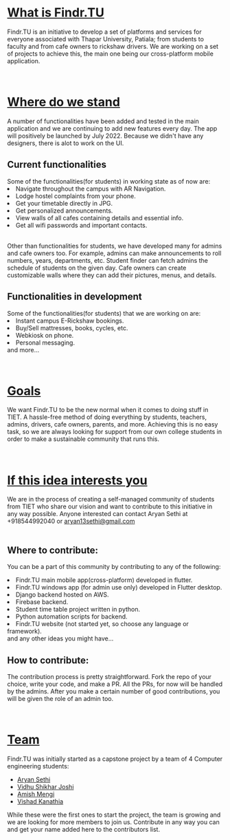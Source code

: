 <u><h1> What is Findr.TU</h1></u>
Findr.TU is an initiative to develop a set of platforms and services for everyone associated with Thapar University, Patiala; from students to faculty and from cafe owners to rickshaw drivers. We are working on a set of projects to achieve this, the main one being our cross-platform mobile application.

</br><u><h1>Where do we stand</h1></u>
<p>A number of functionalities have been added and tested in the main application and we are continuing to add new features every day. The app will positively be launched by July 2022. Because we didn't have any designers, there is alot to work on the UI. </p>
<h2>Current functionalities</h2>
Some of the functionalities(for students) in working state as of now are:
<li>Navigate throughout the campus with AR Navigation.</li>
<li>Lodge hostel complaints from your phone.</li>
<li>Get your timetable directly in JPG.</li>
<li>Get personalized announcements.</li>
<li>View walls of all cafes containing details and essential info.</li>
<li>Get all wifi passwords and important contacts.</li>
<br><p>Other than functionalities for students, we have developed many for admins and cafe owners too. For example, admins can make announcements to roll numbers, years, departments, etc. Student finder can fetch admins the schedule of students on the given day. Cafe owners can create customizable walls where they can add their pictures, menus, and details.</p>

<h2>Functionalities in development</h2>
Some of the functionalities(for students) that we are working on are:</r>
<li>Instant campus E-Rickshaw bookings.</li>
<li>Buy/Sell mattresses, books, cycles, etc.</li>
<li>Webkiosk on phone.</li>
<li>Personal messaging.</li>
and more...

</br><u><h1>Goals</h1></u>
We want Findr.TU to be the new normal when it comes to doing stuff in TIET. A hassle-free method of doing everything by students, teachers, admins, drivers, cafe owners, parents, and more. Achieving this is no easy task, so we are always looking for support from our own college students in order to make a sustainable community that runs this.

</br><u><h1> If this idea interests you </h1></u>
We are in the process of creating a self-managed community of students from TIET who share our vision and want to contribute to this initiative in any way possible. Anyone interested can contact Aryan Sethi at 
+918544992040 or aryan13sethi@gmail.com  
</br><h2>Where to contribute: </h2>
You can be a part of this community by contributing to any of the following:
<li>Findr.TU main mobile app(cross-platform) developed in flutter.</li>
<li>Findr.TU windows app (for admin use only) developed in Flutter desktop.</li>
<li>Django backend hosted on AWS.</li>
<li>Firebase backend.</li>
<li>Student time table project written in python.</li>
<li>Python automation scripts for backend.</li>
<li>Findr.TU website (not started yet, so choose any language or framework).</li>
and any other ideas you might have...
<h2>How to contribute: </h2>
The contribution process is pretty straightforward. Fork the repo of your choice, write your code, and make a PR. All the PRs, for now will be handled by the admins. After you make a certain number of good contributions, you will be given the role of an admin too.

</br><u><h1>Team</h1></u>
Findr.TU was initially started as a capstone project by a team of 4 Computer engineering students:</br>
- <a href="https://github.com/AryanSethi">Aryan Sethi</a></br>
- <a href="https://github.com/MisanthropicDeity">Vidhu Shikhar Joshi</a></br>
- <a href="https://github.com/amishmengi">Amish Mengi</a></br>
- <a href="https://github.com/Skiadriana">Vishad Kanathia</a></br>

While these were the first ones to start the project, the team is growing and we are looking for more members to join us. Contribute in any way you can and get your name added here to the contributors list.


